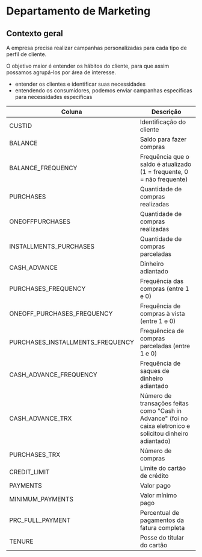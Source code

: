# Departamento de Marketing

## Contexto geral

A empresa precisa realizar campanhas personalizadas para cada tipo de perfil de cliente.

O objetivo maior é entender os hábitos do cliente, para que assim possamos agrupá-los por área de interesse. 

- entender os clientes e identificar suas necessidades
- entendendo os consumidores, podemos enviar campanhas específicas para necessidades específicas

| Coluna                           | Descrição                                                    |
| -------------------------------- | ------------------------------------------------------------ |
| CUSTID                           | Identificação do cliente                                     |
| BALANCE                          | Saldo para fazer compras                                     |
| BALANCE_FREQUENCY                | Frequência que o saldo é atualizado (1 = frequente, 0 = não frequente) |
| PURCHASES                        | Quantidade de compras realizadas                             |
| ONEOFFPURCHASES                  | Quantidade de compras realizadas                             |
| INSTALLMENTS_PURCHASES           | Quantidade de compras parceladas                             |
| CASH_ADVANCE                     | Dinheiro adiantado                                           |
| PURCHASES_FREQUENCY              | Frequência das compras (entre 1 e 0)                         |
| ONEOFF_PURCHASES_FREQUENCY       | Frequência de compras à vista (entre 1 e 0)                  |
| PURCHASES_INSTALLMENTS_FREQUENCY | Frequêncica de compras parceladas (entre 1 e 0)              |
| CASH_ADVANCE_FREQUENCY           | Frequência de saques de dinheiro adiantado                   |
| CASH_ADVANCE_TRX                 | Número de transações feitas como "Cash in Advance" (foi no caixa eletronico e solicitou dinheiro adiantado) |
| PURCHASES_TRX                    | Número de compras                                            |
| CREDIT_LIMIT                     | Limite do cartão de crédito                                  |
| PAYMENTS                         | Valor pago                                                   |
| MINIMUM_PAYMENTS                 | Valor mínimo pago                                            |
| PRC_FULL_PAYMENT                 | Percentual de pagamentos da fatura completa                  |
| TENURE                           | Posse do titular do cartão                                   |